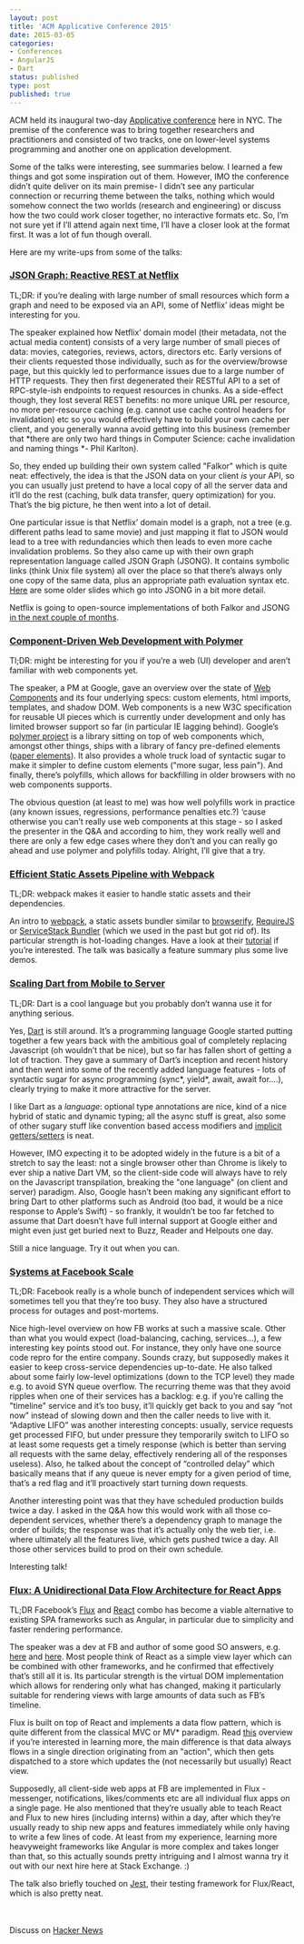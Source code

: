 ```yaml
---
layout: post
title: 'ACM Applicative Conference 2015'
date: 2015-03-05 
categories:
- Conferences
- AngularJS
- Dart
status: published
type: post
published: true
---
```


ACM held its inaugural two-day [Applicative conference](http://applicative.acm.org/) here in NYC. The premise of the conference was to bring together researchers and practitioners and consisted of two tracks, one on lower-level systems programming and another one on application development. <!-- more -->

Some of the talks were interesting, see summaries below. I learned a few things and got some inspiration out of them. However, IMO the conference didn’t quite deliver on its main premise- I didn’t see any particular connection or recurring theme between the talks, nothing which would somehow connect the two worlds (research and engineering) or discuss how the two could work closer together, no interactive formats etc. So, I’m not sure yet if I’ll attend again next time, I’ll have a closer look at the format first. It was a lot of fun though overall.

Here are my write-ups from some of the talks:

### [JSON Graph: Reactive REST at Netflix](http://applicative.acm.org/speaker-JafarHusain.html)

TL;DR: if you’re dealing with large number of small resources which form a graph and need to be exposed via an API, some of Netflix’ ideas might be interesting for you.

The speaker explained how Netflix’ domain model (their metadata, not the actual media content) consists of a very large number of small pieces of data: movies, categories, reviews, actors, directors etc. Early versions of their clients requested those individually, such as for the overview/browse page, but this quickly led to performance issues due to a large number of HTTP requests. They then first degenerated their RESTful API to a set of RPC-style-ish endpoints to request resources in chunks. As a side-effect though, they lost several REST benefits: no more unique URL per resource, no more per-resource caching (e.g. cannot use cache control headers for invalidation) etc so you would effectively have to build your own cache per client, and you generally wanna avoid getting into this business (remember that *there are only two hard things in Computer Science: cache invalidation and naming things *- Phil Karlton). 

So, they ended up building their own system called "Falkor" which is quite neat: effectively, the idea is that the JSON data on your client *is* your API, so you can usually just pretend to have a local copy of all the server data and it’ll do the rest (caching, bulk data transfer, query optimization) for you. That’s the big picture, he then went into a lot of detail.

One particular issue is that Netflix’ domain model is a graph, not a tree (e.g. different paths lead to same movie) and just mapping it flat to JSON would lead to a tree with redundancies which then leads to even more cache invalidation problems. So they also came up with their own graph representation language called JSON Graph (JSONG). It contains symbolic links (think Unix file system) all over the place so that there’s always only one copy of the same data, plus an appropriate path evaluation syntax etc. [Here](http://www.slideshare.net/InfoQ/reactive-rest) are some older slides which go into JSONG in a bit more detail.

Netflix is going to open-source implementations of both Falkor and JSONG [in the next couple of months](https://twitter.com/jhusain/status/572528802741395456).

### [Component-Driven Web Development with Polymer](http://applicative.acm.org/speaker-TaylorSavage.html)

Tl;DR: might be interesting for you if you’re a web (UI) developer and aren’t familiar with web components yet.

The speaker, a PM at Google, gave an overview over the state of [Web Components](http://webcomponents.org/) and its four underlying specs: custom elements, html imports, templates, and shadow DOM. Web components is a new W3C specification for reusable UI pieces which is currently under development and only has limited browser support so far (in particular IE lagging behind). Google’s [polymer project](https://www.polymer-project.org/) is a library sitting on top of web components which, amongst other things, ships with a library of fancy pre-defined elements ([paper elements](https://www.polymer-project.org/components/paper-elements/demo.html#core-toolbar)). It also provides a whole truck load of syntactic sugar to make it simpler to define custom elements ("more sugar, less pain"). And finally, there’s polyfills, which allows for backfilling in older browsers with no web components supports.

The obvious question (at least to me) was how well polyfills work in practice (any known issues, regressions, performance penalties etc.?) ‘cause otherwise you can’t really use web components at this stage - so I asked the presenter in the Q&A and according to him, they work really well and there are only a few edge cases where they don’t and you can really go ahead and use polymer and polyfills today. Alright, I’ll give that a try.

### [Efficient Static Assets Pipeline with Webpack](http://applicative.acm.org/speaker-AlexandrineBoissiere.html)

TL;DR: webpack makes it easier to handle static assets and their dependencies.

An intro to [webpack](http://webpack.github.io/), a static assets bundler similar to [browserify](http://browserify.org/), [RequireJS](http://requirejs.org/) or [ServiceStack Bundler](https://github.com/ServiceStack/Bundler) (which we used in the past but got rid of). Its particular strength is hot-loading changes. Have a look at their [tutorial](http://webpack.github.io/docs/tutorials/getting-started/) if you’re interested. The talk was basically a feature summary plus some live demos.

### [Scaling Dart from Mobile to Server](http://applicative.acm.org/speaker-GroveMoore.html)

TL;DR: Dart is a cool language but you probably don’t wanna use it for anything serious.

Yes, [Dart](https://www.dartlang.org) is still around. It’s a programming language Google started putting together a few years back with the ambitious goal of completely replacing Javascript (oh wouldn’t that be nice), but so far has fallen short of getting a lot of traction. They gave a summary of Dart’s inception and recent history and then went into some of the recently added language features - lots of syntactic sugar for async programming (sync*, yield*, await, await for….), clearly trying to make it more attractive for the server.

I like Dart as a *language*: optional type annotations are nice, kind of a nice hybrid of static and dynamic typing; all the async stuff is great, also some of other sugary stuff like convention based access modifiers and [implicit getters/setters](http://maxhorstmann.net/blog/2013/09/22/plain-old-dart-objects/) is neat. 

However, IMO expecting it to be adopted widely in the future is a bit of a stretch to say the least: not a single browser other than Chrome is likely to ever ship a native Dart VM, so the client-side code will always have to rely on the Javascript transpilation, breaking the "one language" (on client and server) paradigm. Also, Google hasn’t been making any significant effort to bring Dart to other platforms such as Android (too bad, it would be a nice response to Apple’s Swift) - so frankly, it wouldn’t be too far fetched to assume that Dart doesn’t have full internal support at Google either and might even just get buried next to Buzz, Reader and Helpouts one day.

Still a nice language. Try it out when you can.

### [Systems at Facebook Scale](http://applicative.acm.org/speaker-BenMaurer.html)

TL;DR: Facebook really is a whole bunch of independent services which will sometimes tell you that they’re too busy. They also have a structured process for outages and post-mortems.

Nice high-level overview on how FB works at such a massive scale. Other than what you would expect (load-balancing, caching, services…), a few interesting key points stood out. For instance, they only have one source code repro for the entire company. Sounds crazy, but supposedly makes it easier to keep cross-service dependencies up-to-date. He also talked about some fairly low-level optimizations (down to the TCP level) they made e.g. to avoid SYN queue overflow. The recurring theme was that they avoid ripples when one of their services has a backlog: e.g. if you’re calling the "timeline" service and it’s too busy, it’ll quickly get back to you and say “not now” instead of slowing down and then the caller needs to live with it. “Adaptive LIFO” was another interesting concepts: usually, service requests get processed FIFO, but under pressure they temporarily switch to LIFO so at least some requests get a timely response (which is better than serving all requests with the same delay, effectively rendering all of the responses useless). Also, he talked about the concept of “controlled delay” which basically means that if any queue is never empty for a given period of time, that’s a red flag and it’ll proactively start turning down requests.

Another interesting point was that they have scheduled production builds twice a day. I asked in the Q&A how this would work with all those co-dependent services, whether there’s a dependency graph to manage the order of builds; the response was that it’s actually only the web tier, i.e. where ultimately all the features live, which gets pushed twice a day. All those other services build to prod on their own schedule.

Interesting talk!

### [Flux: A Unidirectional Data Flow Architecture for React Apps](http://applicative.acm.org/speaker-BillFisher.html)

TL;DR Facebook’s [Flux](https://facebook.github.io/flux/) and [React](https://facebook.github.io/react/) combo has become a viable alternative to existing SPA frameworks such as Angular, in particular due to simplicity and faster rendering performance.

The speaker was a dev at FB and author of some good SO answers, e.g. [here](http://stackoverflow.com/questions/23591325/in-flux-architecture-how-do-you-manage-store-lifecycle/23597375#23597375) and [here](http://stackoverflow.com/questions/27264487/from-angularjs-to-flux-the-react-way/27267083#27267083). Most people think of React as a simple view layer which can be combined with other frameworks, and he confirmed that effectively that’s still all it is. Its particular strength is the virtual DOM implementation which allows for rendering only what has changed, making it particularly suitable for rendering views with large amounts of data such as FB’s timeline.

Flux is built on top of React and implements a data flow pattern, which is quite different from the classical MVC or MV* paradigm. Read [this](https://facebook.github.io/flux/docs/overview.html#content) overview if you’re interested in learning more, the main difference is that data always flows in a single direction originating from an "action", which then gets dispatched to a store which updates the (not necessarily but usually) React view.

Supposedly, all client-side web apps at FB are implemented in Flux - messenger, notifications, likes/comments etc are all individual flux apps on a single page. He also mentioned that they’re usually able to teach React and Flux to new hires (including interns) within a day, after which they’re usually ready to ship new apps and features immediately while only having to write a few lines of code. At least from my experience, learning more heavyweight frameworks like Angular is more complex and takes longer than that, so this actually sounds pretty intriguing and I almost wanna try it out with our next hire here at Stack Exchange. :)

The talk also briefly touched on [Jest](http://facebook.github.io/flux/docs/testing-flux-applications.html), their testing framework for Flux/React, which is also pretty neat.

<br><br>
Discuss on [Hacker News](https://news.ycombinator.com/item?id=9153297)

